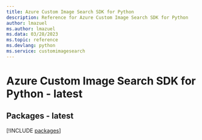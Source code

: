 ```yaml
---
title: Azure Custom Image Search SDK for Python
description: Reference for Azure Custom Image Search SDK for Python
author: lmazuel
ms.author: lmazuel
ms.data: 03/28/2023
ms.topic: reference
ms.devlang: python
ms.service: customimagesearch
---
```

# Azure Custom Image Search SDK for Python - latest
## Packages - latest
[!INCLUDE [packages](custom-image-search-index.md)]
